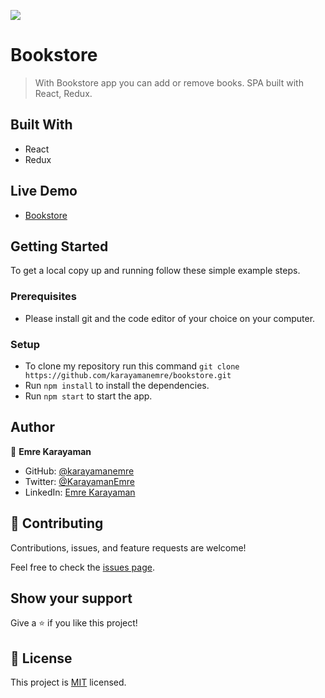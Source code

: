 ![](https://img.shields.io/badge/Microverse-blueviolet)

# Bookstore

> With Bookstore app you can add or remove books. SPA built with React, Redux.

## Built With

- React
- Redux

## Live Demo

- [Bookstore](https://bookstore-karayamanemre.netlify.app/)

## Getting Started

To get a local copy up and running follow these simple example steps.

### Prerequisites

- Please install git and the code editor of your choice on your computer.

### Setup

- To clone my repository run this command `git clone https://github.com/karayamanemre/bookstore.git`
- Run `npm install` to install the dependencies.
- Run `npm start` to start the app.

## Author

👤 **Emre Karayaman**

- GitHub: [@karayamanemre](https://github.com/karayamanemre)
- Twitter: [@KarayamanEmre](https://twitter.com/KarayamanEmre)
- LinkedIn: [Emre Karayaman](https://www.linkedin.com/in/emre-karayaman-a7b45b243/)

## 🤝 Contributing

Contributions, issues, and feature requests are welcome!

Feel free to check the [issues page](../../issues/).

## Show your support

Give a ⭐️ if you like this project!

## 📝 License

This project is [MIT](./LICENSE.md) licensed.
